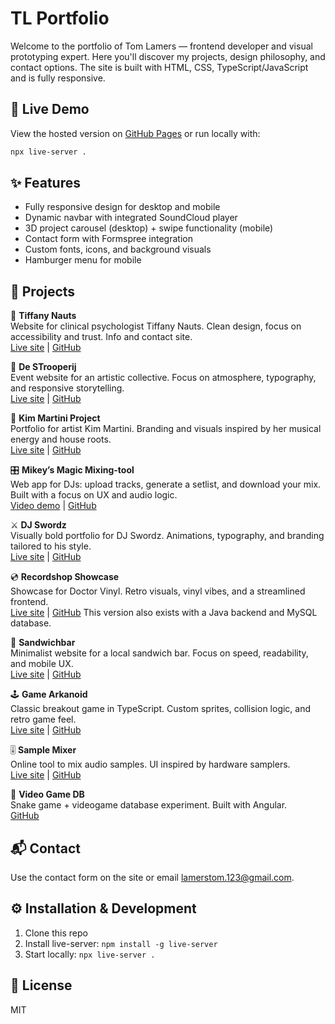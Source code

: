 # TL Portfolio

Welcome to the portfolio of Tom Lamers — frontend developer and visual prototyping expert. Here you'll discover my projects, design philosophy, and contact options. The site is built with HTML, CSS, TypeScript/JavaScript and is fully responsive.

## 🔗 Live Demo
View the hosted version on [GitHub Pages](https://2TomL.github.io/TL_Final/) or run locally with:

```bash
npx live-server .
```

## ✨ Features
- Fully responsive design for desktop and mobile
- Dynamic navbar with integrated SoundCloud player
- 3D project carousel (desktop) + swipe functionality (mobile)
- Contact form with Formspree integration
- Custom fonts, icons, and background visuals
- Hamburger menu for mobile

## 🎨 Projects

🧠 **Tiffany Nauts**  
Website for clinical psychologist Tiffany Nauts. Clean design, focus on accessibility and trust. Info and contact site.  
[Live site](https://2toml.github.io/Psycho_Tiff/) | [GitHub](https://github.com/2TomL/Psycho_Tiff)

🥃 **De STrooperij**  
Event website for an artistic collective. Focus on atmosphere, typography, and responsive storytelling.  
[Live site](https://destrooperij.be/) | [GitHub](https://github.com/2TomL/De_STrooperij_FINAL)

🎤 **Kim Martini Project**  
Portfolio for artist Kim Martini. Branding and visuals inspired by her musical energy and house roots.  
[Live site](https://2toml.github.io/Kim_Martini/) | [GitHub](https://github.com/2TomL/Kim_Martini)

🎛️ **Mikey’s Magic Mixing-tool**  
Web app for DJs: upload tracks, generate a setlist, and download your mix. Built with a focus on UX and audio logic.  
[Video demo](public/assets/videos/Desktop%202025.08.26%20-%2020.32.04.03.mp4) | [GitHub](https://github.com/2TomL/Mikey-s_Magic_Mixer-tool)

⚔️ **DJ Swordz**  
Visually bold portfolio for DJ Swordz. Animations, typography, and branding tailored to his style.  
[Live site](https://2toml.github.io/DJ_Swordz/) | [GitHub](https://github.com/2TomL/DJ_Swordz)

💿 **Recordshop Showcase**  
Showcase for Doctor Vinyl. Retro visuals, vinyl vibes, and a streamlined frontend.  
[Live site](https://2toml.github.io/Recordshop_Showcase_frontend/) | [GitHub](https://github.com/2TomL/doctorvinyl-Final)
This version also exists with a Java backend and MySQL database.

🥪 **Sandwichbar**  
Minimalist website for a local sandwich bar. Focus on speed, readability, and mobile UX.  
[Live site](https://2toml.github.io/Sandwichbar/) | [GitHub](https://github.com/2TomL/Sandwichbar)

🕹️ **Game Arkanoid**  
Classic breakout game in TypeScript. Custom sprites, collision logic, and retro game feel.  
[Live site](https://2toml.github.io/Game-Arkanoid/) | [GitHub](https://github.com/2TomL/Game-Arkanoid)

🎚️ **Sample Mixer**  
Online tool to mix audio samples. UI inspired by hardware samplers.  
[Live site](https://2toml.github.io/sample_mixer/) | [GitHub](https://github.com/2TomL/sample_mixer)

🐍 **Video Game DB**  
Snake game + videogame database experiment. Built with Angular.  
[GitHub](https://github.com/2TomL/ng-video-game-db)

## 📬 Contact
Use the contact form on the site or email lamerstom.123@gmail.com.

## ⚙️ Installation & Development
1. Clone this repo
2. Install live-server: `npm install -g live-server`
3. Start locally: `npx live-server .`

## 📄 License
MIT
